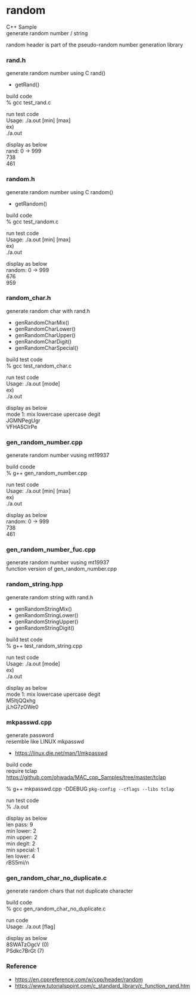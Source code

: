 random
===============

C++ Sample <br/>
generate random number / string <br/>

random header is part of the pseudo-random number generation library <br/>


### rand.h <br/>
generate random number using C rand() <br/>
- getRand()

build  code <br/>
% gcc  test_rand.c <br/>

run test code <br/>
Usage: ./a.out [min] [max] <br/>
ex) <br/>
./a.out <br/>

display as below <br/>
rand: 0 -> 999 <br/>
738 <br/>
461 <br/>

### random.h <br/>
generate random number using C random() <br/>
- getRandom()

build  code <br/>
% gcc  test_random.c <br/>

run test code <br/>
Usage: ./a.out [min] [max] <br/>
ex) <br/>
./a.out <br/>

display as below <br/>
random: 0 -> 999 <br/>
 676 <br/> 
 959 <br/>

### random_char.h <br/>
generate random char with rand.h <br/>

- genRandomCharMix()
- genRandomCharLower()
- genRandomCharUpper()
- genRandomCharDigit()
- genRandomCharSpecial()

build test code <br/>
% gcc  test_random_char.c <br/>

run test code <br/>
Usage: ./a.out [mode] <br/>
ex) <br/>
./a.out <br/>

display as below <br/>
 mode 1: mix lowercase upercase degit <br/>
JGMNPegUgr <br/>
VFHA5CIrPe <br/>

### gen_random_number.cpp <br/>
generate random number vusing mt19937 <br/>

build  coode <br/>
% g++  gen_random_number.cpp <br/>

run test code <br/>
Usage: ./a.out [min] [max] <br/>
ex) <br/>
./a.out <br/>

display as below <br/>
 random: 0 -> 999 <br/>
738 <br/>
461 <br/>

### gen_random_number_fuc.cpp <br/>
generate random number vusing mt19937 <br/>
function version of  gen_random_number.cpp <br/>

### random_string.hpp <br/>
generate random string with rand.h <br/>

- genRandomStringMix()
- genRandomStringLower()
- genRandomStringUpper()
- genRandomStringDigit()

build test code <br/>
% g++  test_random_string.cpp <br/>

run test code <br/>
Usage: ./a.out [mode] <br/>
ex) <br/>
./a.out <br/>

display as below <br/>
mode 1: mix lowercase upercase degit <br/>
M5ltjQQxhg <br/>
jLhG7zOWe0 <br/>


### mkpasswd.cpp <br/>
generate password <br/>
resemble like LINUX mkpasswd <br/>
- https://linux.die.net/man/1/mkpasswd

build  code <br/>
require tclap <br/>
https://github.com/ohwada/MAC_cpp_Samples/tree/master/tclap <br/>

% g++  mkpasswd.cpp -DDEBUG `pkg-config --cflags --libs tclap` 

run test code <br/>
% ./a.out <br/>


display as below <br/>
len pass: 9 <br/>
min lower: 2 <br/>
min upper: 2 <br/>
min degit: 2 <br/>
min special: 1 <br/>
len lower: 4 <br/>
rBS5mi/n <br/>


### gen_random_char_no_duplicate.c <br/>
generate random chars 
that not duplicate character <br/>

build  code <br/>
% gcc gen_random_char_no_duplicate.c <br/>

run  code <br/>
Usage: ./a.out [flag] <br/>

display as below <br/>
 8SWATzOgcV (0) <br/>
PSdkc7BrGt (7) <br/>


### Reference <br/>
- https://en.cppreference.com/w/cpp/header/random
- https://www.tutorialspoint.com/c_standard_library/c_function_rand.htm
